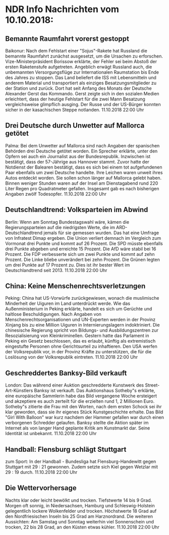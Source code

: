 # NDR Info Nachrichten vom 10.10.2018:


## Bemannte Raumfahrt vorerst gestoppt
Baikonur: Nach dem Fehlstart einer "Sojus"-Rakete hat Russland die bemannte Raumfahrt zunächst ausgesetzt, um die Ursachen zu erforschen. Vize-Ministerpräsident Borissow erklärte, der Fehler sei beim Abstoß der ersten Raketenstufe aufgetreten. Angeblich erwägt Russland auch, die unbemannten Versorgungsflüge zur Internationalen Raumstation bis Ende des Jahres zu stoppen. Das Land beliefert die ISS mit Lebensmitteln und anderem Material und transportiert als einziges Besatzungsmitglieder zu der Station und zurück. Dort hat seit Anfang des Monats der Deutsche Alexander Gerst das Kommando. Gerst zeigte sich in den sozialen Medien erleichtert, dass der heutige Fehlstart für die zwei Mann Besatzung vergleichsweise glimpflich ausging. Der Russe und der US-Bürger konnten sicher in der kasachischen Steppe notlanden. 11.10.2018 22:00 Uhr 

## Drei Deutsche durch Unwetter auf Mallorca getötet
Palma: Bei dem Unwetter auf Mallorca sind nach Angaben der spanischen Behörden drei Deutsche getötet worden. Ein Sprecher erklärte, unter den Opfern sei auch ein Journalist aus der Bundesrepublik. Inzwischen ist bestätigt, dass der 57-Jährige aus Hannover stammt. Zuvor hatte der Notdienst der Balearen bestätigt, dass es sich bei einem tot aufgefundenen Paar ebenfalls um zwei Deutsche handelte. Ihre Leichen waren unweit ihres Autos entdeckt worden. Sie sollen schon länger auf Mallorca gelebt haben. Binnen weniger Stunden waren auf der Insel am Dienstagabend rund 220 Liter Regen pro Quadratmeter gefallen. Insgesamt gab es nach bisherigen Angaben zwölf Todesopfer. 11.10.2018 22:00 Uhr 

## Deutschlandtrend: Volksparteien im Abwind
Berlin: Wenn am Sonntag Bundestagswahl wäre, kämen die Regierungsparteien auf die niedrigsten Werte, die im ARD-Deutschlandtrend jemals für sie gemessen wurden. Das hat eine Umfrage von Infratest Dimap ergeben. Die Union verliert demnach im Vergleich zum Vormonat drei Punkte und kommt auf 26 Prozent. Die SPD müsste ebenfalls drei Punkte abgeben und erreichte 15 Prozent. Die AfD wäre stabil bei 16 Prozent. Die FDP verbesserte sich um zwei Punkte und kommt auf zehn Prozent. Die Linke bliebe unverändert bei zehn Prozent. Die Grünen legten um drei Punkte auf 17 Prozent zu. Dies ist ihr bester Wert im Deutschlandtrend seit 2013. 11.10.2018 22:00 Uhr 

## China: Keine Menschenrechtsverletzungen
Peking: China hat US-Vorwürfe zurückgewiesen, wonach die muslimische Minderheit der Uiguren im Land unterdrückt werde. Wie das Außenministerium in Peking erklärte, handelt es sich um Gerüchte und haltlose Beschuldigungen. Nach Angaben von Menschenrechtsorganisationen und UN-Experten werden in der Provinz Xinjang bis zu eine Million Uiguren in Internierungslagern indoktriniert. Die chinesische Regierung spricht von Bildungs- und Ausbildungszentren zur Resozialisierung von Kleinkriminellen. Gestern hatte das Parlament in Peking ein Gesetz beschlossen, das es erlaubt, künftig als extremistisch eingestufte Personen ohne Gerichtsurteil zu inhaftieren. Den USA werfen der Volksrepublik vor, in der Provinz Kräfte zu unterstützen, die für die Loslösung von der Volksrepublik eintreten. 11.10.2018 22:00 Uhr 

## Geschreddertes Banksy-Bild verkauft
London: Das während einer Auktion geschredderte Kunstwerk des Street-Art-Künstlers Banksy ist verkauft. Das Auktionshaus Sotheby"s erklärte, eine europäische Sammlerin habe das Bild vergangene Woche ersteigert und akzeptiere es auch zerteilt für die erzielten rund 1, 2 Millionen Euro. Sotheby"s zitierte die Frau mit den Worten, nach dem ersten Schock sei ihr klar geworden, dass sie ihr eigenes Stück Kunstgeschichte erhalte. Das Bild "Girl With Balloon" war kurz nachdem der Hammer gefallen war durch einen verborgenen Schredder gelaufen. Banksy stellte die Aktion später im Internet als von langer Hand geplante Kritik am Kunstmarkt dar. Seine Identität ist unbekannt. 11.10.2018 22:00 Uhr 

## Handball: Flensburg schlägt Stuttgart
zum Sport: In der Handball - Bundesliga hat Flensburg-Handewitt gegen Stuttgart mit 29 :  21 gewonnen. Zudem setzte sich Kiel gegen Wetzlar mit 29 : 19 durch. 11.10.2018 22:00 Uhr 

## Die Wettervorhersage
Nachts klar oder leicht bewölkt und trocken. Tiefstwerte 14 bis 9 Grad. Morgen oft sonnig, in Niedersachsen, Hamburg und Schleswig-Holstein gelegentlich lockere Wolkenfelder und trocken. Höchstwerte 18 Grad auf den Nordfriesischen Inseln bis 25 Grad am Harznordrand. Die weiteren Aussichten: Am Samstag und Sonntag weiterhin viel Sonnenschein und trocken, 22 bis 28 Grad, an den Küsten etwas kühler. 11.10.2018 22:00 Uhr 
